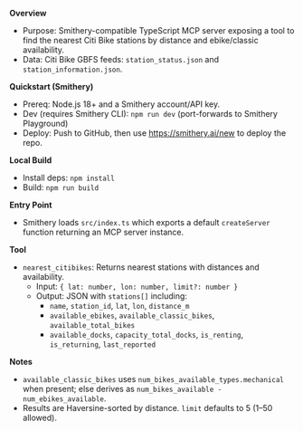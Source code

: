 **Overview**
- Purpose: Smithery-compatible TypeScript MCP server exposing a tool to find the nearest Citi Bike stations by distance and ebike/classic availability.
- Data: Citi Bike GBFS feeds: `station_status.json` and `station_information.json`.

**Quickstart (Smithery)**
- Prereq: Node.js 18+ and a Smithery account/API key.
- Dev (requires Smithery CLI): `npm run dev` (port-forwards to Smithery Playground)
- Deploy: Push to GitHub, then use https://smithery.ai/new to deploy the repo.

**Local Build**
- Install deps: `npm install`
- Build: `npm run build`

**Entry Point**
- Smithery loads `src/index.ts` which exports a default `createServer` function returning an MCP server instance.

**Tool**
- `nearest_citibikes`: Returns nearest stations with distances and availability.
  - Input: `{ lat: number, lon: number, limit?: number }`
  - Output: JSON with `stations[]` including:
    - `name`, `station_id`, `lat`, `lon`, `distance_m`
    - `available_ebikes`, `available_classic_bikes`, `available_total_bikes`
    - `available_docks`, `capacity_total_docks`, `is_renting`, `is_returning`, `last_reported`

**Notes**
- `available_classic_bikes` uses `num_bikes_available_types.mechanical` when present; else derives as `num_bikes_available - num_ebikes_available`.
- Results are Haversine-sorted by distance. `limit` defaults to 5 (1–50 allowed).
